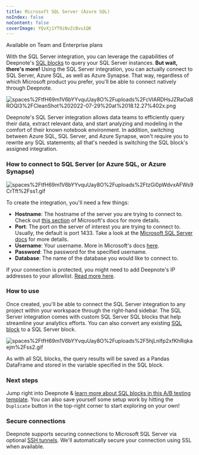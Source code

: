 ```yaml
---
title: Microsoft SQL Server (Azure SQL)
noIndex: false
noContent: false
coverImage: YQvXj1YT9iNvZcBvu1QK
---
```


<Callout status="info">
Available on Team and Enterprise plans
</Callout>

With the SQL Server integration, you can leverage the capabilities of Deepnote's [SQL blocks](/docs/sql-cells) to query your SQL Server instances. **But wait, there's more!** Using the SQL Server integration, you can actually connect to SQL Server, Azure SQL, as well as Azure Synapse. That way, regardless of which Microsoft product you prefer, you'll be able to connect natively through Deepnote.

![spaces%2FtfH69m1V6bYYvquUay8O%2Fuploads%2FcVlARDHsJZRaOa8ROQI3%2FCleanShot%202022-07-29%20at%2018.12.27%402x.png](https://media.graphassets.com/tM3NVcYQS7qzdJG0cVfp)

Deepnote's SQL Server integration allows data teams to efficiently query their data, extract relevant data, and start analyzing and modeling in the comfort of their known notebook environment. In addition, switching between Azure SQL, SQL Server, and Azure Synapse, won't require you to rewrite any SQL statements; all that's needed is switching the SQL block's assigned integration.

### How to connect to SQL Server (or Azure SQL, or Azure Synapse)

![spaces%2FtfH69m1V6bYYvquUay8O%2Fuploads%2FtzGi0pWdvxAFWs9CrTft%2Fss1.gif](https://media.graphassets.com/w3Z8ghDrS2qz0XqK8BNh)

To create the integration, you'll need a few things:

- **Hostname**: The hostname of the server you are trying to connect to. Check out [this section](https://docs.microsoft.com/en-us/sql/connect/jdbc/building-the-connection-url?view=sql-server-ver16) of Microsoft's docs for more details.
- **Port**: The port on the server of interest you are trying to connect to. Usually, the default is port 1433. Take a look at the [Microsoft SQL Server docs](https://docs.microsoft.com/en-us/sql/connect/jdbc/building-the-connection-url?view=sql-server-ver16) for more details.
- **Username**: Your username. More in Microsoft's docs [here](https://docs.microsoft.com/en-us/sql/t-sql/functions/user-name-transact-sql?view=sql-server-ver16).
- **Password**: The password for the specified username.
- **Database**: The name of the database you would like to connect to.

<Callout status="info">

If your connection is protected, you might need to add Deepnote's IP addresses to your allowlist. [Read more here](/docs/authorize-deepnote-ip-addresses).

</Callout>

### How to use

Once created, you'll be able to connect the SQL Server integration to any project within your workspace through the right-hand sidebar. The SQL Server integration comes with custom SQL Server SQL blocks that help streamline your analytics efforts. You can also convert any existing [SQL block](/docs/sql-cells) to a SQL Server block.

![spaces%2FtfH69m1V6bYYvquUay8O%2Fuploads%2F5hjLnlfp2xfKhRqkaejm%2Fss2.gif](https://media.graphassets.com/QMu1OTdTS2mCtOhgHB4A)

As with all SQL blocks, the query results will be saved as a Pandas DataFrame and stored in the variable specified in the SQL block.

### Next steps

Jump right into Deepnote & [learn more about SQL blocks in this A/B testing template](https://deepnote.com/launch?template=A/B%20Testing). You can also save yourself some setup work by hitting the `Duplicate` button in the top-right corner to start exploring on your own!

### Secure connections

Deepnote supports securing connections to Microsoft SQL Server via optional [SSH tunnels](/docs/secure-connections). We'll automatically secure your connection using SSL when available.
